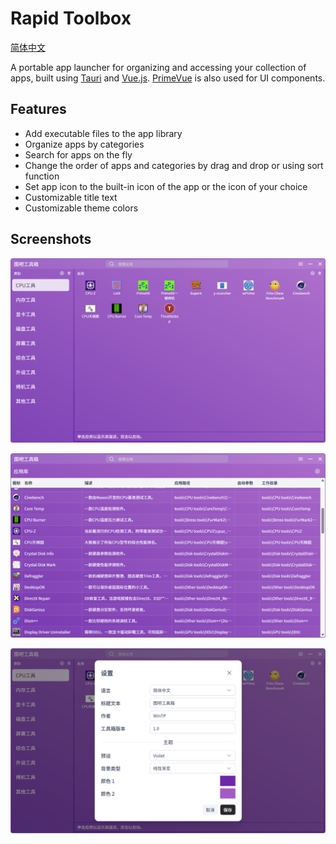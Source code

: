 # Rapid Toolbox

[简体中文](README_zh-CN.md)

A portable app launcher for organizing and accessing your collection of apps, built using [Tauri](https://tauri.app/) and [Vue.js](https://vuejs.org/). [PrimeVue](https://primevue.org/) is also used for UI components.

## Features

- Add executable files to the app library
- Organize apps by categories
- Search for apps on the fly
- Change the order of apps and categories by drag and drop or using sort function
- Set app icon to the built-in icon of the app or the icon of your choice
- Customizable title text
- Customizable theme colors

## Screenshots

![Screenshot1](images/Screenshot1.png)

![Screenshot1](images/Screenshot2.png)

![Screenshot1](images/Screenshot3.png)
